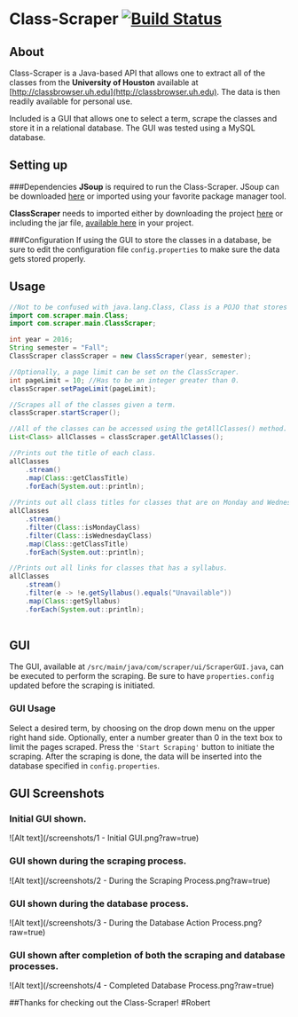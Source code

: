 # Class-Scraper [![Build Status](https://travis-ci.org/robert-vo/Class-Scraper.svg?branch=master)](https://travis-ci.org/robert-vo/Class-Scraper)

## About
Class-Scraper is a Java-based API that allows one to extract all of the classes from the **University of Houston** available at [http://classbrowser.uh.edu](http://classbrowser.uh.edu). The data is then readily available for personal use.

Included is a GUI that allows one to select a term, scrape the classes and store it in a relational database. The GUI was tested using a MySQL database.

## Setting up

###Dependencies
**JSoup** is required to run the Class-Scraper. JSoup can be downloaded [here](https://jsoup.org/download) or imported using your favorite package manager tool.

**ClassScraper** needs to imported either by downloading the project [here](https://github.com/robert-vo/Class-Scraper/archive/master.zip) or including the jar file, [available here](https://github.com/robert-vo/Class-Scraper/releases) in your project.

###Configuration
If using the GUI to store the classes in a database, be sure to edit the configuration file ```config.properties``` to make sure the data gets stored properly.

## Usage

```java
//Not to be confused with java.lang.Class, Class is a POJO that stores information about a class.
import com.scraper.main.Class;
import com.scraper.main.ClassScraper;

int year = 2016;
String semester = "Fall";
ClassScraper classScraper = new ClassScraper(year, semester);

//Optionally, a page limit can be set on the ClassScraper. 
int pageLimit = 10; //Has to be an integer greater than 0.
classScraper.setPageLimit(pageLimit);

//Scrapes all of the classes given a term.
classScraper.startScraper();

//All of the classes can be accessed using the getAllClasses() method.
List<Class> allClasses = classScraper.getAllClasses();

//Prints out the title of each class.
allClasses
    .stream()
    .map(Class::getClassTitle)
    .forEach(System.out::println);
    
//Prints out all class titles for classes that are on Monday and Wednesday.
allClasses
    .stream()
    .filter(Class::isMondayClass)
    .filter(Class::isWednesdayClass)
    .map(Class::getClassTitle)
    .forEach(System.out::println);

//Prints out all links for classes that has a syllabus.
allClasses
    .stream()
    .filter(e -> !e.getSyllabus().equals("Unavailable"))
    .map(Class::getSyllabus)
    .forEach(System.out::println);
  
```
## GUI
The GUI, available at ```/src/main/java/com/scraper/ui/ScraperGUI.java```, can be executed to perform the scraping. Be sure to have ```properties.config``` updated before the scraping is initiated. 

### GUI Usage
Select a desired term, by choosing on the drop down menu on the upper right hand side. Optionally, enter  a number greater than 0 in the text box to limit the pages scraped. Press the ```'Start Scraping'``` button to initiate the scraping. After the scraping is done, the data will be inserted into the database specified in ```config.properties```.

## GUI Screenshots

### Initial GUI shown.
![Alt text](/screenshots/1 - Initial GUI.png?raw=true)

### GUI shown during the scraping process.
![Alt text](/screenshots/2 - During the Scraping Process.png?raw=true)

### GUI shown during the database process.
![Alt text](/screenshots/3 - During the Database Action Process.png?raw=true)

### GUI shown after completion of both the scraping and database processes. 
![Alt text](/screenshots/4 - Completed Database Process.png?raw=true)

##Thanks for checking out the Class-Scraper!
#Robert
